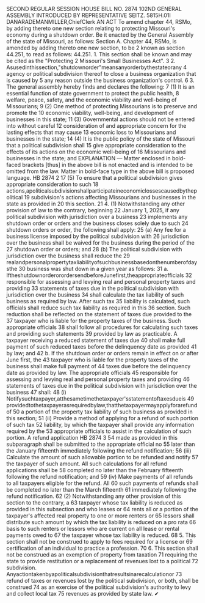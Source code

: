 SECOND REGULAR SESSION
HOUSE BILL NO. 2874
102ND GENERAL ASSEMBLY
INTRODUCED BY REPRESENTATIVE SEITZ.
5815H.01I DANARADEMANMILLER,ChiefClerk
AN ACT
To amend chapter 44, RSMo, by adding thereto one new section relating to protecting
Missouri's economy during a shutdown order.
Be it enacted by the General Assembly of the state of Missouri, as follows:
Section A. Chapter 44, RSMo, is amended by adding thereto one new section, to be
2 known as section 44.251, to read as follows:
44.251. 1. This section shall be known and may be cited as the "Protecting
2 Missouri's Small Businesses Act".
3 2. Asusedinthissection,"shutdownorder"meansanyorderbythestateorany
4 agency or political subdivision thereof to close a business organization that is caused by
5 any reason outside the business organization's control.
6 3. The general assembly hereby finds and declares the following:
7 (1) It is an essential function of state government to protect the public health,
8 welfare, peace, safety, and the economic viability and well-being of Missourians;
9 (2) One method of protecting Missourians is to preserve and promote the
10 economic viability, well-being, and development of businesses in this state;
11 (3) Governmental actions should not be entered into without careful
12 consideration of and appropriate concern for the lasting effects that may cause
13 economic loss to Missourians and businesses in the state;
14 (4) It is the public policy of the state of Missouri that a political subdivision shall
15 give appropriate consideration to the effects of its actions on the economic well-being of
16 Missourians and businesses in the state; and
EXPLANATION — Matter enclosed in bold-faced brackets [thus] in the above bill is not enacted and is
intended to be omitted from the law. Matter in bold-face type in the above bill is proposed language.
HB 2874 2
17 (5) To ensure that a political subdivision gives appropriate consideration to such
18 actions,apoliticalsubdivisionshallparticipateineconomiclossescausedbythepolitical
19 subdivision's actions affecting Missourians and businesses in the state as provided in
20 this section.
21 4. (1) Notwithstanding any other provision of law to the contrary, beginning
22 January 1, 2025, if any political subdivision with jurisdiction over a business
23 implements any shutdown order or orders and the business closes solely due to such
24 shutdown orders or order, the following shall apply:
25 (a) Any fee for a business license imposed by the political subdivision with
26 jurisdiction over the business shall be waived for the business during the period of the
27 shutdown order or orders; and
28 (b) The political subdivision with jurisdiction over the business shall reduce the
29 realandpersonalpropertytaxliabilityofsuchbusinessbasedonthenumberofdaysthe
30 business was shut down in a given year as follows:
31 a. IftheshutdownorderorordersendbeforeJunefirst,theappropriateofficials
32 responsible for assessing and levying real and personal property taxes and providing
33 statements of taxes due in the political subdivision with jurisdiction over the business
34 shall calculate the tax liability of such business as required by law. After such tax
35 liability is calculated, such officials shall reduce such tax liability as required in this
36 section. Such reduction shall be reflected on the statement of taxes due provided to the
37 taxpayer who is liable for the property taxes of the business. Such appropriate officials
38 shall follow all procedures for calculating such taxes and providing such statements
39 provided by law as practicable. A taxpayer receiving a reduced statement of taxes due
40 shall make full payment of such reduced taxes before the delinquency date as provided
41 by law; and
42 b. If the shutdown order or orders remain in effect on or after June first, the
43 taxpayer who is liable for the property taxes of the business shall make full payment of
44 taxes due before the delinquency date as provided by law. The appropriate officials
45 responsible for assessing and levying real and personal property taxes and providing
46 statements of taxes due in the political subdivision with jurisdiction over the business
47 shall:
48 (i) Notifysuchtaxpayer,atthesametimethetaxpayer'sstatementoftaxesdueis
49 providedtothetaxpayerasrequiredbylaw,thatthetaxpayermayapplyforarefundof
50 a portion of the property tax liability of such business as provided in this section;
51 (ii) Provide a method of applying for a refund of such portion of such tax
52 liability, by which the taxpayer shall provide any information required by the
53 appropriate officials to assist in the calculation of such portion. A refund application
HB 2874 3
54 made as provided in this subparagraph shall be submitted to the appropriate official no
55 later than the January fifteenth immediately following the refund notification;
56 (iii) Calculate the amount of such allowable portion to be refunded and notify
57 the taxpayer of such amount. All such calculations for all refund applications shall be
58 completed no later than the February fifteenth following the refund notification; and
59 (iv) Make payments of all refunds to all taxpayers eligible for the refund. All
60 such payments of refunds shall be completed no later than the March fifteenth
61 immediately following the refund notification.
62 (2) Notwithstanding any other provision of this section to the contrary, a
63 taxpayer whose tax liability is reduced as provided in this subsection and who leases or
64 rents all or a portion of the taxpayer's affected real property to one or more renters or
65 lessors shall distribute such amount by which the tax liability is reduced on a pro rata
66 basis to such renters or lessors who are current on all lease or rental payments owed to
67 the taxpayer whose tax liability is reduced.
68 5. This section shall not be construed to apply to fees required for a license or
69 certification of an individual to practice a profession.
70 6. This section shall not be construed as an exemption of property from taxation
71 requiring the state to provide restitution or a replacement of revenues lost to a political
72 subdivision. Anyactiontakenbyapoliticalsubdivisionthatresultsinarecalculationor
73 refund of taxes or revenues lost by the political subdivision, or both, shall be construed
74 as an exercise of the political subdivision's authority to levy and collect local tax
75 revenues as provided by state law.
✔